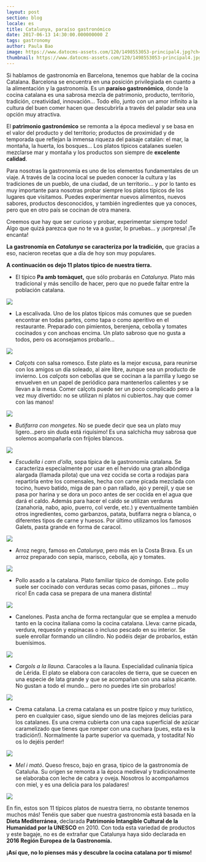 ```yaml
---
layout: post
section: blog
locale: es
title: Catalunya, paraíso gastronómico
date: 2017-06-13 14:30:00.000000000 Z
tags: gastronomy
author: Paula Bao
image: https://www.datocms-assets.com/120/1498553053-principal4.jpg?ch=DPR%2CWidth&auto=format&w=1024
thumbnail: https://www.datocms-assets.com/120/1498553053-principal4.jpg?ch=DPR%2CWidth&auto=format&w=105
---
```


Si hablamos de gastronomía en Barcelona, tenemos que hablar de la cocina Catalana. Barcelona se encuentra en una posición privilegiada en cuanto a la alimentación y la gastronomía. Es un **paraíso gastronómico**, donde la cocina catalana es una sabrosa mezcla de patrimonio, producto, territorio, tradición, creatividad, innovación… Todo ello, junto con un amor infinito a la cultura del buen comer hacen que descubrirla a través del paladar sea una opción muy atractiva.

El **patrimonio gastronómico** se remonta a la época medieval y se basa en el valor del producto y del territorio; productos de proximidad y de temporada que reflejan la inmensa riqueza del paisaje catalán: el mar, la montaña, la huerta, los bosques… Los platos típicos catalanes suelen mezclarse mar y montaña y los productos son siempre de **excelente calidad**.

<!--more-->

Para nosotras la gastronomía es uno de los elementos fundamentales de un viaje. A través de la cocina local se pueden conocer la cultura y las tradiciones de un pueblo, de una ciudad, de un territorio... y por lo tanto es muy importante para nosotras probar siempre los platos típicos de los lugares que visitamos. Puedes experimentar nuevos alimentos, nuevos sabores, productos desconocidos, y también ingredientes que ya conoces, pero que en otro país se cocinan de otra manera. 

Creemos que hay que ser curioso y probar, experimentar siempre todo! Algo que quizá parezca que no te va a gustar, lo pruebas… y ¡sorpresa! ¡Te encanta!

**La gastronomía en *Catalunya* se caracteriza por la tradición,** que gracias a eso, nacieron recetas que a día de hoy son muy populares. 

**A continuación os dejo 11 platos típico de nuestra tierra.**

- El típico **Pa amb tomàquet,** que sólo probarás en *Catalunya*. Plato más tradicional y más sencillo de hacer, pero que no puede faltar entre la población catalana. 

![](/assets/images/blog/gastro/1Paambtomaquet.jpg)

- La escalivada. Uno de los platos típicos más comunes que se pueden encontrar en todas partes, como tapa o como aperitivo en el restaurante. Preparado con pimientos, berenjena, cebolla y tomates cocinados y con anchoas encima. Un plato sabroso que no gusta a todos, pero os aconsejamos probarlo…

![](/assets/images/blog/gastro/2escalivada.png)

- *Calçots* con salsa romesco. Este plato es la mejor excusa, para reunirse con los amigos un día soleado, al aire libre, aunque sea un producto de invierno. Los *calçots* son cebollas que se cocinan a la parrilla y luego se envuelven en un papel de periódico para mantenerlos calientes y se llevan a la mesa. Comer calçots puede ser un poco complicado pero a la vez muy divertido: no se utilizan ni platos ni cubiertos..hay que comer con las manos! 

![](/assets/images/blog/gastro/3calçots.jpg)

- *Butifarra con mongetes*. No se puede decir que sea un plato muy ligero…pero sin duda está riquísimo! Es una salchicha muy sabrosa que solemos acompañarla con frijoles blancos. 

![](/assets/images/blog/gastro/4botifarraambmongetes.jpg)

- *Escudella i carn d’olla*, sopa típica de la gastronomía catalana. Se caracteriza especialmente por usar en el hervido una gran albóndiga alargada (llamada pilota) que una vez cocida se corta a rodajas para repartirla entre los comensales, hecha con carne picada mezclada con tocino, huevo batido, miga de pan o pan rallado, ajo y perejil, y que se pasa por harina y se dora un poco antes de ser cocida en el agua que dará el caldo. Además para hacer el caldo se utilizan verduras (zanahoria, nabo, apio, puerro, col verde, etc.) y eventualmente también otros ingredientes, como garbanzos, patata, butifarra negra o blanca, o diferentes tipos de carne y huesos. Por último utilizamos los famosos Galets, pasta grande en forma de caracol. 

![](/assets/images/blog/gastro/5escudella.jpg)

- Arroz negro, famoso en *Catalunya*, pero más en la Costa Brava. Es un arroz preparado con sepia, marisco, cebolla, ajo y tomates.

![](/assets/images/blog/gastro/6arroznegro.jpg)

- Pollo asado a la catalana. Plato familiar típico de domingo.  Este pollo suele ser cocinado con verduras secas como pasas, piñones … muy rico! En cada casa se prepara de una manera distinta!

![](/assets/images/blog/gastro/7polloalacatalana.jpg)

- Canelones. Pasta ancha de forma rectangular que se emplea a menudo tanto en la cocina italiana como la cocina catalana. Lleva: carne picada, verdura, requesón y espinacas o incluso pescado en su interior. Se suele enrollar formando un cilindro. No podéis dejar de probarlos, están buenísimos. 

![](/assets/images/blog/gastro/8canelones.jpg)

- *Cargols a la llauna.* Caracoles a la llauna. Especialidad culinania típica de Lérida. El plato se elabora con caracoles de tierra, que se cuecen en una especie de lata grande y que se acompañan con una salsa picante. No gustan a todo el mundo... pero no puedes irte sin probarlos!

![](/assets/images/blog/gastro/9cargolsalallauna.jpg)

- Crema catalana. La crema catalana es un postre típico y muy turístico, pero en cualquier caso, sigue siendo uno de las mejores delicias para los catalanes. Es una crema cubierta con una capa superficial de azúcar caramelizado que tienes que romper con una cuchara (pues, esta es la tradición!). Normalmente la parte superior va quemada, y tostadita! No os lo dejéis perder!

![](/assets/images/blog/gastro/10cremacatalana.jpg)

- *Mel i mató*. Queso fresco, bajo en grasa, típico de la gastronomía de Cataluña. Su origen se remonta a la época medieval y tradicionalmente se elaboraba con leche de cabra y oveja. Nosotros lo acompañamos con miel, y es una delicia para los paladares!

![](/assets/images/blog/gastro/11melimato.png)

En fin, estos son 11 típicos platos de nuestra tierra, no obstante tenemos muchos más! Tenéis que saber que nuestra gastronomía está basada en la **Dieta Mediterránea**, declarada **Patrimonio Intangible Cultural de la Humanidad por la UNESCO** en 2010. Con toda esta variedad de productos y este bagaje, no es de extrañar que Catalunya haya sido declarada en **2016 Región Europea de la Gastronomía.**

**¡Así que, no lo pienses más y descubre la cocina catalana por ti mismo!**